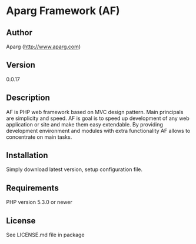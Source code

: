 Aparg Framework (AF)
====================

Author
------
Aparg (http://www.aparg.com)

Version
-------
0.0.17

Description
-----------
AF is PHP web framework based on MVC design pattern. Main principals are simplicity and speed.
AF is goal is to speed up development of any web application or site and make them easy extendable.
By providing development environment and modules with extra functionality AF allows to concentrate on main tasks.

Installation
------------
Simply download latest version, setup configuration file.

Requirements
------------
PHP version 5.3.0 or newer

License
-------
See LICENSE.md file in package